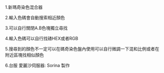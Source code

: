 1.新瑪奇染色混合器

2.輸入色碼會自動搜索相近顏色

3.可以自行關閉A.B色塊獨立尋找

4.輸入色碼可以自行找碴HEX或者RGB

5.搜尋到的顏色不一定可以在碼奇染色盤內使用可以自行微調一下混和比例或者在附近區塊找相似顏色

6.台服 愛麗沙伺服器: Sorina 製作

